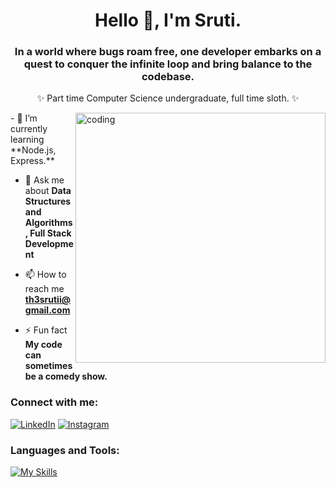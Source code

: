 <h1 align="center">Hello 👋, I'm Sruti.</h1>
<h3 align="center"> In a world where bugs roam free, one developer embarks on a quest to conquer the infinite loop and bring balance to the codebase.</h3>
<p align="center"> ✨ Part time Computer Science undergraduate, full time sloth. ✨</p>
<img align="right" src="https://user-images.githubusercontent.com/74038190/212750155-3ceddfbd-19d3-40a3-87af-8d329c8323c4.gif" width="400" alt="coding">
- 🌱 I’m currently learning **Node.js, Express.**

- 💬 Ask me about **Data Structures and Algorithms, Full Stack Development**

- 📫 How to reach me **th3srutii@gmail.com**

- ⚡ Fun fact **My code can sometimes be a comedy show.**

<h3 align="left">Connect with me:</h3>
<p align="left">
<a href="https://www.linkedin.com/in/sruti-nayak-9b7875214/" target="blank"><img src="https://img.shields.io/badge/LinkedIn-%230077B5.svg?&style=flat-square&logo=linkedin&logoColor=white" alt="LinkedIn"></a>
<a href="https://instagram.com/srutay_" target="blank"><img src="https://img.shields.io/badge/Instagram-%23E4405F.svg?&style=flat-square&logo=instagram&logoColor=white" alt="Instagram"></a>


<h3 align="left">Languages and Tools:</h3>

[![My Skills](https://skillicons.dev/icons?i=js,html,css,c,cpp,react,mongodb,mysql,express,nodejs,figma,git,github,php,bootstrap)](https://skillicons.dev)
